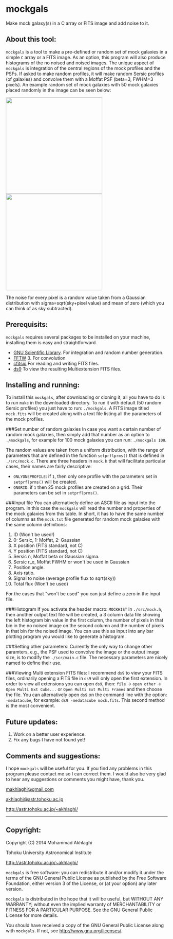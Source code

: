 mockgals
=========

Make mock galaxy(s) in a C array or FITS image and add noise to it.

About this tool:
------------
`mockgals` is a tool to make a pre-defined or random
set of mock galaxies in a simple `C` array or a FITS image.
As an option, this program will also produce histograms of
the no noised and noised images.
The unique aspect of `mockgals` is integration of the central 
regions of the mock profiles and the PSFs. 
If asked to make random profiles, it will make random Sersic 
profiles (of galaxies) and convolve them with a Moffat PSF 
(beta=3, FWHM=3 pixels). 
An example random set of mock galaxies with 50 mock galaxies
placed randomly in the image can be seen below:

<img src="https://raw.github.com/makhlaghi/mockgals/master/jpgs/nonoise.jpg"
    width=300 />
<img src="https://raw.github.com/makhlaghi/mockgals/master/jpgs/withnoise.jpeg"
    width=300 />
    
The noise for every pixel is a random value taken from a 
Gaussian distribution with sigma=sqrt(sky+pixel value) and
mean of zero (which you can think of as sky subtracted). 


Prerequisits:
------------
`mockgals` requires several packages to be installed on your
machine, installing them is easy and straightforward. 

- [GNU Scientific Library](http://www.gnu.org/software/gsl/).
  For integration and random number generation.
- [FFTW](http://www.fftw.org/) 3.
  For convolution
- [cfitsio](http://heasarc.nasa.gov/fitsio/fitsio.html)
  For reading and writing FITS files.
- [ds9](http://ds9.si.edu/site/Home.html)
  To view the resulting Multiextension FITS files.

Installing and running:
------------
To install this `mockgals`, after downloading or cloning it,
all you have to do is to run `make` in the downloaded directory.
To run it with default (50 random Sersic profiles) you just have
to run: `./mockgals`. A FITS image titled `mock.fits` will be created
along with a text file listing all the parameters of the mock profiles.

###Set number of random galaxies
In case you want a certain number of random mock galaxies, 
then simply add that number as an option to `./mockgals`, for example
for 100 mock galaxies you can run: `./mockgals 100`.

The random values are taken from a uniform distribution, with the range 
of parameters that are defined in the function `setprflprms()` that is 
defined in `./src/mock.c`. There are three headers in `mock.h` that will 
facilitate particular cases, their names are fairly descriptive:

- `ONLYONEPROFILE`: if `1`, then only one profile with the parameters
  set in `setprflprms()` will be created.
- `ONGRID`: if `1` then 25 mock profiles are created on a grid.
  Their parameters can be set in `setprflprms()`.


###Input file
You can alternatively define an ASCII file as input into the program.
In this case the `mockgals` will read the number and properties of 
the mock galaxies from this table. In short, it has to have the same
number of columns as the `mock.txt` file generated for random mock
galaxies with the same column definitions:

1. ID (Won't be used!)
2. 0: Sersic, 1: Moffat, 2: Gaussian
3. X position (FITS standard, not C)
4. Y position (FITS standard, not C)
5. Sersic n, Moffat beta or Gaussian sigma.
6. Sersic r_e, Moffat FWHM or won't be used in Gaussian 
7. Position angle.
8. Axis ratio.
9. Signal to noise (average profile flux to sqrt(sky))
10. Total flux (Won't be used)

For the cases that "won't be used" you can just define a zero 
in the input file.

###Histogram
If you activate the header macro: `MOCKHIST` in `./src/mock.h`, 
then another output text file will be created, a 3 column data 
file showing the left histogram bin value in the first column, 
the number of pixels in that bin in the no noised image on the 
second column and the number of pixels in that bin for the 
noised image. You can use this as input into any bar plotting 
program you would like to generate a histogram.

###Setting other parameters:
Currently the only way to change other paramters, e.g., the PSF 
used to convolve the image or the output image size, is to modify 
the `./scr/main.c` file. The necessary parameters are nicely named
to define their use.

###Viewing Multi extension FITS files:
I recommend `ds9` to view your FITS files, ordinarily opening a
FITS file in `ds9` will only open the first extension.
In order to view all extensions you can open `ds9`, then:
`file` -> `open other` -> `Open Multi Ext Cube...` or 
`Open Multi Ext Multi Frames` and then choose the file.
You can alternatively open `ds9` on the command line with
the option: `-medatacube`, for example: `ds9 -medatacube mock.fits`.
This second method is the most convenient.

Future updates:
------------
1. Work on a better user experience.
2. Fix any bugs I have not found yet!

Comments and suggestions:
----------------------------------------
I hope `mockgals` will be useful for you. If you find any problems in 
this program please contact me so I can correct them. I would also be 
very glad to hear any suggestions or comments you might have, thank you.

makhlaghi@gmail.com 

akhlaghi@astr.tohoku.ac.jp

http://astr.tohoku.ac.jp/~akhlaghi/

----------------------------------------
Copyright:
----------------------------------------
Copyright (C) 2014 Mohammad Akhlaghi

Tohoku University Astronomical Institute

http://astr.tohoku.ac.jp/~akhlaghi/

`mockgals` is free software: you can redistribute it and/or modify
it under the terms of the GNU General Public License as published by
the Free Software Foundation, either version 3 of the License, or
(at your option) any later version.

`mockgals` is distributed in the hope that it will be useful,
but WITHOUT ANY WARRANTY; without even the implied warranty of
MERCHANTABILITY or FITNESS FOR A PARTICULAR PURPOSE.  See the
GNU General Public License for more details.

You should have received a copy of the GNU General Public License
along with `mockgals`.  If not, see <http://www.gnu.org/licenses/>.
